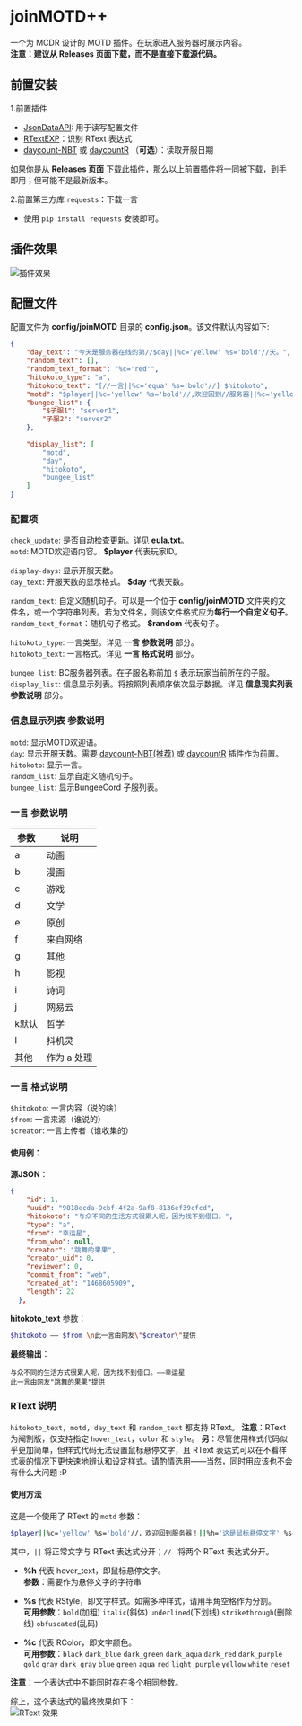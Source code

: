 # joinMOTD++  
一个为 MCDR 设计的 MOTD 插件。在玩家进入服务器时展示内容。  
**注意：建议从 Releases 页面下载，而不是直接下载源代码。**


## 前置安装
1.前置插件
- [JsonDataAPI](https://github.com/zhang-anzhi/MCDReforgedPlugins/blob/master/JsonDataAPI): 用于读写配置文件 
- [RTextEXP](https://github.com/eagle3236/rtext-exp)：识别 RText 表达式  
- [daycount-NBT](https://github.com/eagle3236/daycount-NBT) 或 [daycountR](https://github.com/Van-Involution/DayCountR) （**可选**）：读取开服日期  

如果你是从 **Releases 页面** 下载此插件，那么以上前置插件将一同被下载，到手即用；但可能不是最新版本。

2.前置第三方库 `requests`：下载一言
- 使用 `pip install requests` 安装即可。


## 插件效果
![插件效果](https://ftp.bmp.ovh/imgs/2021/02/7101604f12ce5a99.png)


## 配置文件
配置文件为 **config/joinMOTD** 目录的 **config.json**。该文件默认内容如下:   
```json
{
    "day_text": "今天是服务器在线的第//$day||%c='yellow' %s='bold'//天。",
    "random_text": [],
    "random_text_format": "%c='red'",
    "hitokoto_type": "a",
    "hitokoto_text": "[//一言||%c='equa' %s='bold'//] $hitokoto",
    "motd": "$player||%c='yellow' %s='bold'//,欢迎回到//服务器||%c='yellow'//!" ,
    "bungee_list": {
        "$子服1": "server1", 
        "子服2": "server2"
    },
    
    "display_list": [
        "motd",
        "day",
        "hitokoto",
        "bungee_list"
    ]
}
```


### 配置项
`check_update`: 是否自动检查更新。详见 **eula.txt**。  
`motd`: MOTD欢迎语内容。 **$player** 代表玩家ID。  

`display-days`: 显示开服天数。  
`day_text`: 开服天数的显示格式。 **$day** 代表天数。  

`random_text`: 自定义随机句子。可以是一个位于 **config/joinMOTD** 文件夹的文件名，或一个字符串列表。若为文件名，则该文件格式应为**每行一个自定义句子**。  
`random_text_format`：随机句子格式。 **$random** 代表句子。

`hitokoto_type`: 一言类型。详见 **一言 参数说明** 部分。  
`hitokoto_text`: 一言格式。详见 **一言 格式说明** 部分。
  
`bungee_list`: BC服务器列表。在子服名称前加 `$` 表示玩家当前所在的子服。  
`display_list`: 信息显示列表。将按照列表顺序依次显示数据。详见 **信息现实列表 参数说明** 部分。


### 信息显示列表 参数说明
`motd`: 显示MOTD欢迎语。  
`day`: 显示开服天数。需要 [daycount-NBT(推荐)](https://github.com/eagle3236/daycount-NBT) 或 [daycountR](https://github.com/Van-Involution/DayCountR) 插件作为前置。  
`hitokoto`: 显示一言。  
`random_list`: 显示自定义随机句子。  
`bungee_list`: 显示BungeeCord 子服列表。  


### 一言 参数说明
| 参数  | 说明        |
| ----- | ----------- |
| a     | 动画        |
| b     | 漫画        |
| c     | 游戏        |
| d     | 文学        |
| e     | 原创        |
| f     | 来自网络    |
| g     | 其他        |
| h     | 影视        |
| i     | 诗词        |
| j     | 网易云      |
| k默认 | 哲学        |
| l     | 抖机灵      |
| 其他  | 作为 a 处理 |


### 一言 格式说明
`$hitokoto`: 一言内容（说的啥）  
`$from`: 一言来源（谁说的）  
`$creator`: 一言上传者（谁收集的）  

#### 使用例：
**源JSON**：  
```json
{
    "id": 1,
    "uuid": "9818ecda-9cbf-4f2a-9af8-8136ef39cfcd",
    "hitokoto": "与众不同的生活方式很累人呢，因为找不到借口。",
    "type": "a",
    "from": "幸运星",
    "from_who": null,
    "creator": "跳舞的果果",
    "creator_uid": 0,
    "reviewer": 0,
    "commit_from": "web",
    "created_at": "1468605909",
    "length": 22
  },
```

**hitokoto_text** 参数：
```bash
$hitokoto —— $from \n此一言由网友\"$creator\"提供
```

**最终输出**：
```
与众不同的生活方式很累人呢，因为找不到借口。——幸运星 
此一言由网友"跳舞的果果"提供
```


### RText 说明
`hitokoto_text`，`motd`，`day_text` 和 `random_text` 都支持 RText。
**注意**：RText为阉割版，仅支持指定 `hover_text`，`color` 和 `style`。
**另**：尽管使用样式代码似乎更加简单，但样式代码无法设置鼠标悬停文字，且 RText 表达式可以在不看样式表的情况下更快速地辨认和设定样式。请酌情选用——当然，同时用应该也不会有什么大问题 :P


#### 使用方法
这是一个使用了 RText 的 `motd` 参数：  
```bash
$player||%c='yellow' %s='bold'//，欢迎回到服务器！||%h='这是鼠标悬停文字' %s='underline bold'
```

其中，`||` 将正常文字与 RText 表达式分开；`// ` 将两个 RText 表达式分开。
 - **%h** 代表 hover_text，即鼠标悬停文字。  
​**参数**：需要作为悬停文字的字符串  

 - **%s** 代表 RStyle，即文字样式。如需多种样式，请用半角空格作为分割。  
​**可用参数**：`bold`(加粗)  `italic`(斜体)  `underlined`(下划线)  `strikethrough`(删除线)  `obfuscated`(乱码)  

 - **%c** 代表 RColor，即文字颜色。  
​**可用参数**：`black`  `dark_blue`  `dark_green`  `dark_aqua`  `dark_red`  `dark_purple`  `gold`  `gray`  `dark_gray`  `blue`  `green`  `aqua`  `red`  `light_purple`  `yellow`  `white`  `reset`  

**注意**：一个表达式中不能同时存在多个相同参数。  

综上，这个表达式的最终效果如下：  
![RText 效果](https://ftp.bmp.ovh/imgs/2021/02/49b51431621b6f93.png)


